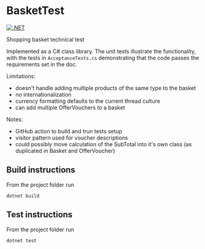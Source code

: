 # BasketTest

[![.NET](https://github.com/chrisrichards/BasketTest/actions/workflows/dotnet.yml/badge.svg)](https://github.com/chrisrichards/BasketTest/actions/workflows/dotnet.yml)

Shopping basket technical test

Implemented as a C# class library. The unit tests illustrate the functionality, with the tests in `AcceptanceTests.cs` demonstrating that the code passes the requirements set in the doc.

Limitations:
- doesn't handle adding multiple products of the same type to the basket
- no internationalization
- currency formatting defaults to the current thread culture
- can add multiple OfferVouchers to a basket

Notes:
- GitHub action to build and trun tests setup
- visitor pattern used for voucher descriptions
- could possibly move calculation of the SubTotal into it's own class (as duplicated in Basket and OfferVoucher)

## Build instructions

From the project folder run

`dotnet build`

## Test instructions

From the project folder run

`dotnet test`
